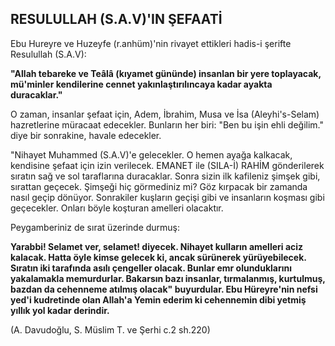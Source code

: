 ## RESULULLAH (S.A.V)'IN ŞEFAATİ

Ebu Hureyre ve Huzeyfe (r.anhüm)'nin rivayet ettikle­ri hadis-i şerifte Resulullah (S.A.V):

**"Allah tebareke ve Teâlâ (kıyamet gününde) insan­lan bir yere toplayacak, mü'minler kendilerine cennet yakınlaştırılıncaya kadar ayakta duracaklar."**

O zaman, insanlar şefaat için, Adem, İbrahim, Musa ve İsa (Aleyhi's-Selam) hazretlerine müracaat edecekler. Bunların her biri: "Ben bu işin ehli değilim." diye bir sonrakine, havale edecekler.

"Nihayet Muhammed (S.A.V)'e gelecekler. O hemen ayağa kalkacak, kendisine şefaat için izin verilecek. EMANET ile (SILA-İ) RAHİM gönderilerek sıratın sağ ve sol taraflarına duracaklar. Sonra sizin ilk kafileniz şimşek gibi, sırattan geçecek. Şimşeği hiç görmediniz mi? Göz kırpacak bir zamanda nasıl geçip dönüyor. Sonrakiler kuşların geçişi gibi ve insanların koşması gibi geçecekler. Onları böyle koşturan amelleri olacaktır.

Peygamberiniz de sırat üzerinde durmuş:

**Yarabbi! Selamet ver, selamet! diyecek. Nihayet kul­ların amelleri aciz kalacak. Hatta öyle kimse gelecek ki, ancak sürünerek yürüyebilecek. Sıratın iki tarafın­da asılı çengeller olacak. Bunlar emr olunduklarını yakalamakla memurdurlar. Bakarsın bazı insanlar, tırmalanmış, kurtulmuş, bazdan da cehenneme atıl­mış olacak" buyurdular. Ebu Hüreyre'nin nefsi yed'i kudretinde olan Allah'a Yemin ederim ki cehennemin dibi yetmiş yıllık yol kadar derindir.**

(A. Davudoğlu, S. Müslim T. ve Şerhi c.2 sh.220)
